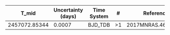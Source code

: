 |T_mid        |Uncertainty (days)|Time System|#  |Reference           |
|-------------|------------------|-----------|---|--------------------|
|2457072.85344|0.0007            |BJD_TDB    |>1 |2017MNRAS.468..835B |

